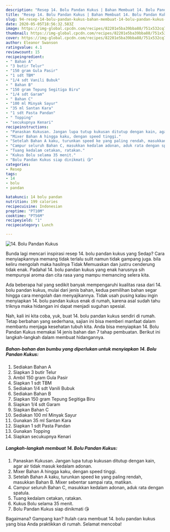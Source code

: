 ```yaml
---
description: "Resep 14. Bolu Pandan Kukus | Bahan Membuat 14. Bolu Pandan Kukus Yang Menggugah Selera"
title: "Resep 14. Bolu Pandan Kukus | Bahan Membuat 14. Bolu Pandan Kukus Yang Menggugah Selera"
slug: 94-resep-14-bolu-pandan-kukus-bahan-membuat-14-bolu-pandan-kukus-yang-menggugah-selera
date: 2020-05-05T18:56:32.583Z
image: https://img-global.cpcdn.com/recipes/82201e5ba39bba88/751x532cq70/14-bolu-pandan-kukus-foto-resep-utama.jpg
thumbnail: https://img-global.cpcdn.com/recipes/82201e5ba39bba88/751x532cq70/14-bolu-pandan-kukus-foto-resep-utama.jpg
cover: https://img-global.cpcdn.com/recipes/82201e5ba39bba88/751x532cq70/14-bolu-pandan-kukus-foto-resep-utama.jpg
author: Eleanor Swanson
ratingvalue: 4.1
reviewcount: 15
recipeingredient:
- " Bahan A"
- "3 butir Telur"
- "150 gram Gula Pasir"
- "1 sdt TBM"
- "1/4 sdt Vanili Bubuk"
- " Bahan B"
- "150 gram Tepung Segitiga Biru"
- "1/4 sdt Garam"
- " Bahan C"
- "100 ml Minyak Sayur"
- "35 ml Santan Kara"
- "1 sdt Pasta Pandan"
- " Topping"
- "secukupnya Kenari"
recipeinstructions:
- "Panaskan Kukusan. Jangan lupa tutup kukusan ditutup dengan kain, agar air tidak masuk kedalam adonan."
- "Mixer Bahan A hingga kaku, dengan speed tinggi."
- "Setelah Bahan A kaku, turunkan speed ke yang paling rendah, masukkan Bahan B. Mixer sebentar sampai rata, matikan."
- "Campur seluruh Bahan C, masukkan kedalam adonan, aduk rata dengan spatula."
- "Tuang kedalam cetakan, ratakan."
- "Kukus Bolu selama 35 menit."
- "Bolu Pandan Kukus siap dinikmati 😘"
categories:
- Resep
tags:
- 14
- bolu
- pandan

katakunci: 14 bolu pandan 
nutrition: 199 calories
recipecuisine: Indonesian
preptime: "PT10M"
cooktime: "PT56M"
recipeyield: "1"
recipecategory: Lunch

---
```



![14. Bolu Pandan Kukus](https://img-global.cpcdn.com/recipes/82201e5ba39bba88/751x532cq70/14-bolu-pandan-kukus-foto-resep-utama.jpg)

Bunda lagi mencari inspirasi resep 14. bolu pandan kukus yang Sedap? Cara menyiapkannya memang tidak terlalu sulit namun tidak gampang juga. bila keliru mengolah maka hasilnya Tidak Memuaskan dan justru cenderung tidak enak. Padahal 14. bolu pandan kukus yang enak harusnya sih mempunyai aroma dan cita rasa yang mampu memancing selera kita.



Ada beberapa hal yang sedikit banyak mempengaruhi kualitas rasa dari 14. bolu pandan kukus, mulai dari jenis bahan, kedua pemilihan bahan segar hingga cara mengolah dan menyajikannya. Tidak usah pusing kalau ingin menyiapkan 14. bolu pandan kukus enak di rumah, karena asal sudah tahu triknya maka hidangan ini dapat menjadi suguhan spesial.


Nah, kali ini kita coba, yuk, buat 14. bolu pandan kukus sendiri di rumah. Tetap berbahan yang sederhana, sajian ini bisa memberi manfaat dalam membantu menjaga kesehatan tubuh kita. Anda bisa menyiapkan 14. Bolu Pandan Kukus memakai 14 jenis bahan dan 7 tahap pembuatan. Berikut ini langkah-langkah dalam membuat hidangannya.

<!--inarticleads1-->

##### Bahan-bahan dan bumbu yang diperlukan untuk menyiapkan 14. Bolu Pandan Kukus:

1. Sediakan  Bahan A
1. Siapkan 3 butir Telur
1. Ambil 150 gram Gula Pasir
1. Siapkan 1 sdt TBM
1. Sediakan 1/4 sdt Vanili Bubuk
1. Sediakan  Bahan B
1. Siapkan 150 gram Tepung Segitiga Biru
1. Siapkan 1/4 sdt Garam
1. Siapkan  Bahan C
1. Sediakan 100 ml Minyak Sayur
1. Gunakan 35 ml Santan Kara
1. Siapkan 1 sdt Pasta Pandan
1. Gunakan  Topping
1. Siapkan secukupnya Kenari




<!--inarticleads2-->

##### Langkah-langkah membuat 14. Bolu Pandan Kukus:

1. Panaskan Kukusan. Jangan lupa tutup kukusan ditutup dengan kain, agar air tidak masuk kedalam adonan.
1. Mixer Bahan A hingga kaku, dengan speed tinggi.
1. Setelah Bahan A kaku, turunkan speed ke yang paling rendah, masukkan Bahan B. Mixer sebentar sampai rata, matikan.
1. Campur seluruh Bahan C, masukkan kedalam adonan, aduk rata dengan spatula.
1. Tuang kedalam cetakan, ratakan.
1. Kukus Bolu selama 35 menit.
1. Bolu Pandan Kukus siap dinikmati 😘




Bagaimana? Gampang kan? Itulah cara membuat 14. bolu pandan kukus yang bisa Anda praktikkan di rumah. Selamat mencoba!
